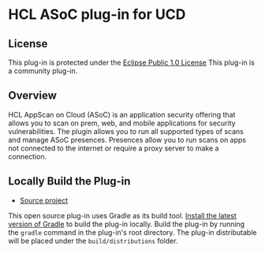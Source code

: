 
# HCL ASoC plug-in for UCD

## License

This plug-in is protected under the [Eclipse Public 1.0 License](http://www.eclipse.org/legal/epl-v10.html)
This plug-in is a community plug-in.

## Overview

HCL AppScan on Cloud (ASoC) is an application security offering that allows you to scan on prem, web, and mobile applications for security vulnerabilities. The plugin allows you to run all supported types of scans and manage ASoC presences. Presences allow you to run scans on apps not connected to the internet or require a proxy server to make a connection.

## Locally Build the Plug-in

* [Source project](https://github.com/UrbanCode/HCL-ASoC-UCD)

This open source plug-in uses Gradle as its build tool. [Install the latest version of Gradle](https://gradle.org/install) to build the plug-in locally. Build the plug-in by running the `gradle` command in the plug-in's root directory. The plug-in distributable will be placed under the `build/distributions` folder.
